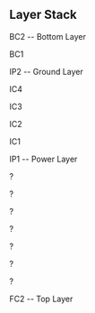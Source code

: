 ## Layer Stack

BC2  -- Bottom Layer

BC1

IP2  -- Ground Layer

IC4

IC3

IC2

IC1

IP1 -- Power Layer

?

?

?

?

?

?

?

FC2 -- Top Layer
